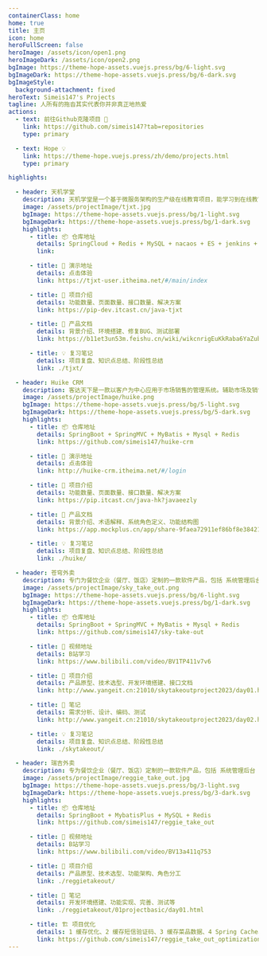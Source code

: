 ```yaml
---
containerClass: home
home: true
title: 主页
icon: home
heroFullScreen: false
heroImage: /assets/icon/open1.png
heroImageDark: /assets/icon/open2.png
bgImage: https://theme-hope-assets.vuejs.press/bg/6-light.svg
bgImageDark: https://theme-hope-assets.vuejs.press/bg/6-dark.svg
bgImageStyle:
  background-attachment: fixed
heroText: Simeis147's Projects
tagline: 人所有的拖沓其实代表你并非真正地热爱
actions:
  - text: 前往Github克隆项目 🧭
    link: https://github.com/simeis147?tab=repositories
    type: primary

  - text: Hope 💡
    link: https://theme-hope.vuejs.press/zh/demo/projects.html
    type: primary

highlights:

  - header: 天机学堂
    description: 天机学堂是一个基于微服务架构的生产级在线教育项目，能学习到在线教育中核心的学习辅助系统、考试系统，电商类项目的促销优惠系统等等
    image: /assets/projectImage/tjxt.jpg
    bgImage: https://theme-hope-assets.vuejs.press/bg/1-light.svg
    bgImageDark: https://theme-hope-assets.vuejs.press/bg/1-dark.svg
    highlights:
      - title: 📦️ 仓库地址
        details: SpringCloud + Redis + MySQL + nacaos + ES + jenkins + gogs
        link: 

      - title: 🎥 演示地址
        details: 点击体验
        link: https://tjxt-user.itheima.net/#/main/index

      - title: 📑 项目介绍
        details: 功能数量、页面数量、接口数量、解决方案
        link: https://pip-dev.itcast.cn/java-tjxt

      - title: 📖 产品文档
        details: 背景介绍、环境搭建、修复BUG、测试部署
        link: https://b11et3un53m.feishu.cn/wiki/wikcnrigEuKkRaba6YaZubSuINf

      - title: 💡 复习笔记
        details: 项目复盘、知识点总结、阶段性总结
        link: ./tjxt/

  - header: Huike CRM
    description: 客达天下是一款以客户为中心应用于市场销售的管理系统。辅助市场及销售人员对销售线索、商机、客户进行跟进转化，提高转化效率，实现销售线索的价值最大化
    image: /assets/projectImage/huike.png
    bgImage: https://theme-hope-assets.vuejs.press/bg/5-light.svg
    bgImageDark: https://theme-hope-assets.vuejs.press/bg/5-dark.svg
    highlights:
      - title: 📦️ 仓库地址
        details: SpringBoot + SpringMVC + MyBatis + Mysql + Redis
        link: https://github.com/simeis147/huike-crm

      - title: 🎥 演示地址
        details: 点击体验
        link: http://huike-crm.itheima.net/#/login

      - title: 📑 项目介绍
        details: 功能数量、页面数量、接口数量、解决方案
        link: https://pip.itcast.cn/java-hk?javaeezly

      - title: 📖 产品文档
        details: 背景介绍、术语解释、系统角色定义、功能结构图
        link: https://app.mockplus.cn/app/share-9faea72911ef86bf8e3842177b0785feshare-J75ri9TemI9U/prototype/A7-VLp1ILFI

      - title: 💡 复习笔记
        details: 项目复盘、知识点总结、阶段性总结
        link: ./huike/

  - header: 苍穹外卖
    description: 专门为餐饮企业（餐厅、饭店）定制的一款软件产品，包括 系统管理后台 💻 和 小程序端应用📱 两部分
    image: /assets/projectImage/sky_take_out.png
    bgImage: https://theme-hope-assets.vuejs.press/bg/6-light.svg
    bgImageDark: https://theme-hope-assets.vuejs.press/bg/1-dark.svg
    highlights:
      - title: 📦️ 仓库地址
        details: SpringBoot + SpringMVC + MyBatis + Mysql + Redis
        link: https://github.com/simeis147/sky-take-out

      - title: 🎥 视频地址
        details: B站学习
        link: https://www.bilibili.com/video/BV1TP411v7v6

      - title: 📑 项目介绍
        details: 产品原型、技术选型、开发环境搭建、接口文档
        link: http://www.yangeit.cn:21010/skytakeoutproject2023/day01.html#_2-%E8%8B%8D%E7%A9%B9%E5%A4%96%E5%8D%96%E9%A1%B9%E7%9B%AE%E4%BB%8B%E7%BB%8D

      - title: 📖 笔记
        details: 需求分析、设计、编码、测试
        link: http://www.yangeit.cn:21010/skytakeoutproject2023/day02.html

      - title: 💡 复习笔记
        details: 项目复盘、知识点总结、阶段性总结
        link: ./skytakeout/

  - header: 瑞吉外卖
    description: 专为餐饮企业（餐厅、饭店）定制的一款软件产品，包括 系统管理后台 和 移动端应用 两部分
    image: /assets/projectImage/reggie_take_out.jpg
    bgImage: https://theme-hope-assets.vuejs.press/bg/3-light.svg
    bgImageDark: https://theme-hope-assets.vuejs.press/bg/3-dark.svg
    highlights:
      - title: 📦️ 仓库地址
        details: SpringBoot + MybatisPlus + MySQL + Redis
        link: https://github.com/simeis147/reggie_take_out

      - title: 🎥 视频地址
        details: B站学习
        link: https://www.bilibili.com/video/BV13a411q753

      - title: 📑 项目介绍
        details: 产品原型、技术选型、功能架构、角色分工
        link: ./reggietakeout/

      - title: 📖 笔记
        details: 开发环境搭建、功能实现、完善、测试等
        link: ./reggietakeout/01projectbasic/day01.html

      - title: 🏗️ 项目优化
        details: 1 缓存优化、2 缓存短信验证码、3 缓存菜品数据、4 Spring Cache、5 缓存套餐数据
        link: https://github.com/simeis147/reggie_take_out_optimization
---
```

